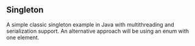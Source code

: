 ## Singleton

A simple classic singleton example in Java with multithreading and serialization support. 
An alternative approach will be using an enum with one element.
